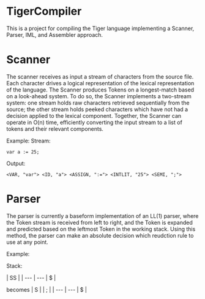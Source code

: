 # TigerCompiler
This is a project for compiling the Tiger language implementing a Scanner, Parser, IML, and Assembler approach. 

# Scanner
The scanner receives as input a stream of characters from the source file. Each character drives a logical representation of the lexical representation of the language. The Scanner produces Tokens on a longest-match based on a look-ahead system. To do so, the Scanner implements a two-stream system: one stream holds raw characters retrieved sequentially from the source; the other stream holds peeked characters which have not had a decision applied to the lexical component. Together, the Scanner can operate in O(n) time, efficiently converting the input stream to a list of tokens and their relevant components.

Example:
Stream:
```
var a := 25;
```
Output: 
```
<VAR, "var"> <ID, "a"> <ASSIGN, ":="> <INTLIT, "25"> <SEMI, ";">
```

# Parser
The parser is currently a baseform implementation of an LL(1) parser, where the Token stream is received from left to right, and the Token is expanded and predicted based on the leftmost Token in the working stack. Using this method, the parser can make an absolute decision which reudction rule to use at any point. 

Example:

Stack:

| SS | 
| --- | ---
| $ | 

becomes
| S |
| ; | 
| --- | ---
| $ | 
